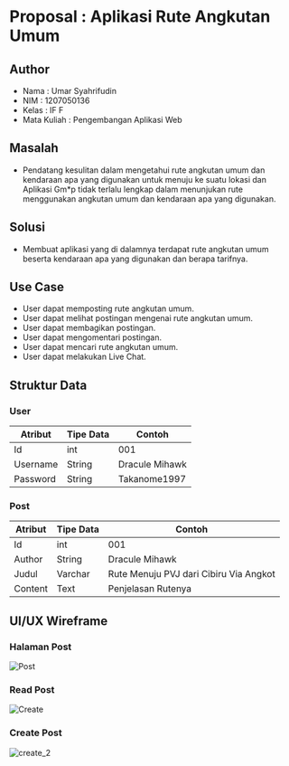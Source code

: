 # Proposal : Aplikasi Rute Angkutan Umum

## Author

- Nama		: Umar Syahrifudin
- NIM		: 1207050136
- Kelas		: IF F
- Mata Kuliah	: Pengembangan Aplikasi Web


## Masalah
-	Pendatang kesulitan dalam mengetahui rute angkutan umum dan kendaraan apa yang digunakan untuk menuju ke suatu lokasi dan Aplikasi Gm*p tidak terlalu lengkap dalam menunjukan rute menggunakan angkutan umum dan kendaraan apa yang digunakan.


## Solusi
-	Membuat aplikasi yang di dalamnya terdapat rute angkutan umum beserta kendaraan apa yang digunakan dan berapa tarifnya.

## Use Case
- User dapat memposting rute angkutan umum.
- User dapat melihat postingan mengenai rute angkutan umum.
- User dapat membagikan postingan.
- User dapat mengomentari postingan.
- User dapat mencari rute angkutan umum.
- User dapat melakukan Live Chat.

## Struktur Data

### User
Atribut|Tipe Data|Contoh
---|---|---
Id|int|001
Username|String|Dracule Mihawk
Password|String|Takanome1997

### Post
Atribut|Tipe Data|Contoh
---|---|---
Id |int|001
Author|String|Dracule Mihawk
Judul|Varchar|Rute Menuju PVJ dari Cibiru Via Angkot
Content|Text|Penjelasan Rutenya


## UI/UX Wireframe

### Halaman Post
![Post](https://user-images.githubusercontent.com/106642549/189516660-d09180c6-93f7-4e2d-b54b-c7b1e62aaa5c.png)

### Read Post
![Create](https://user-images.githubusercontent.com/106642549/189516667-d9f816dc-f95f-4c81-bdda-fecdbff43814.png)

### Create Post
![create_2](https://user-images.githubusercontent.com/106642549/189516670-20fea23f-0eab-4961-b91b-73e090539f0f.png)
